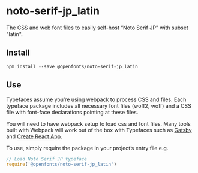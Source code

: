 
# noto-serif-jp_latin

The CSS and web font files to easily self-host “Noto Serif JP” with subset "latin".

## Install

`npm install --save @openfonts/noto-serif-jp_latin`

## Use

Typefaces assume you’re using webpack to process CSS and files. Each typeface
package includes all necessary font files (woff2, woff) and a CSS file with
font-face declarations pointing at these files.

You will need to have webpack setup to load css and font files. Many tools built
with Webpack will work out of the box with Typefaces such as [Gatsby](https://github.com/gatsbyjs/gatsby)
and [Create React App](https://github.com/facebookincubator/create-react-app).

To use, simply require the package in your project’s entry file e.g.

```javascript
// Load Noto Serif JP typeface
require('@openfonts/noto-serif-jp_latin')
```
